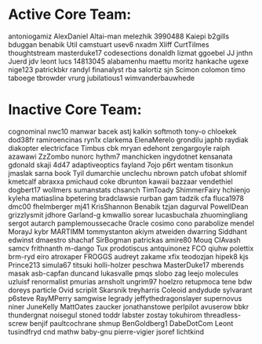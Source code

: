 Active Core Team:
================
antoniogamiz
AlexDaniel
Altai-man
melezhik
3990488
Kaiepi
b2gills
bduggan
benabik
Util
camstuart
usev6
nxadm
Xliff
CurtTilmes
thoughtstream
masterduke17
codesections
donaldh
lizmat
ggoebel
JJ
jnthn
Juerd
jdv
leont
lucs
14813045
alabamenhu
maettu
moritz
hankache
ugexe
nige123
patrickbkr
randyl
finanalyst
rba
salortiz
sjn
Scimon
colomon
timo
taboege
tbrowder
vrurg
jubilatious1
wimvanderbauwhede


Inactive Core Team:
==================
cognominal
nwc10
manwar
bacek
astj
kalkin
softmoth
tony-o
chloekek
dod38fr
ramiroencinas
ryn1x
clarkema
ElenaMerelo
grondilu
japhb
raydiak
diakopter
electricface
Timbus
cbk
mryan
edehont
zengargoyle
raiph
azawawi
ZzZombo
nunorc
hythm7
manchicken
ingydotnet
kensanata
gdonald
skaji
4d47
adaptiveoptics
fayland
7ojo
p6rt
wentam
tisonkun
jmaslak
sarna
book
Tyil
dumarchie
unclechu
nbrown
patch
ufobat
shlomif
kmetcalf
abraxxa
pmichaud
coke
dbrunton
kawaii
bazzaar
vendethiel
dogbert17
wollmers
sumanstats
chsanch
TimToady
ShimmerFairy
hchienjo
kyleha
matiaslina
bpetering
bradclawsie
rurban
gam
tadzik
cfa
fluca1978
dmc00
fhelmberger
mj41
KrisShannon
Benabik
tzjan
dagurval
PowellDean
grizzlysmit
jdhore
Garland-g
kmwallio
sorear
lucasbuchala
zhuomingliang
sergot
autarch
pamplemoussecache
0racle
cosimo
cono
parabolize
mendel
MorayJ
kybr
MARTIMM
tommystanton
akiym
atweiden
dwarring
Siddhant
edwinst
dmaestro
shachaf
SirBogman
patrickas
amire80
Mouq
CIAvash
samcv
frithnanth
m-dango
Tux
prodotiscus
antquinonez
FCO
qiuhw
polettix
brm-ryd
eiro
atroxaper
FROGGS
audreyt
zakame
xfix
teodozjan
hipek8
kjs
Prince213
simula67
titsuki
holli-holzer
peschwa
MasterDuke17
mberends
masak
asb-capfan
duncand
lukasvalle
pmqs
slobo
zag
leejo
molecules
uzluisf
renormalist
pmurias
arnsholt
ungrim97
hoelzro
retupmoca
tene
bdw
doreys
particle
Ovid
scriplit
Skarsnik
treyharris
Coleoid
andydude
sylvarant
p6steve
RayMPerry
samgwise
legrady
jeffythedragonslayer
supernovus
niner
JuneKelly
MattOates
zaucker
jonathanstowe
perlpilot
avuserow
bbkr
thundergnat
noisegul
stoned
toddr
labster
zostay
tokuhirom
threadless-screw
benjif
paultcochrane
shmup
BenGoldberg1
DabeDotCom
Leont
tusindfryd
cnd
mathw
baby-gnu
pierre-vigier
jsoref
lichtkind
